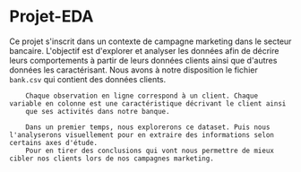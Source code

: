 # Projet-EDA

Ce projet s'inscrit dans un contexte de campagne marketing dans le secteur bancaire.
        L'objectif est d'explorer et analyser les données afin de décrire leurs comportements à partir de leurs données clients 
        ainsi que d'autres données les caractérisant. Nous avons à notre disposition le fichier `bank.csv` qui contient des données clients.

        Chaque observation en ligne correspond à un client. Chaque variable en colonne est une caractéristique décrivant le client ainsi 
        que ses activités dans notre banque.

        Dans un premier temps, nous explorerons ce dataset. Puis nous l'analyserons visuellement pour en extraire des informations selon certains axes d'étude. 
        Pour en tirer des conclusions qui vont nous permettre de mieux cibler nos clients lors de nos campagnes marketing.
